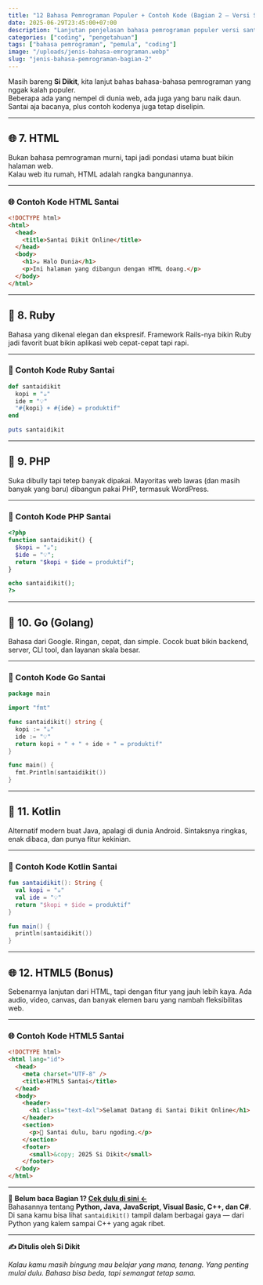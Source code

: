 ```yaml
---
title: "12 Bahasa Pemrograman Populer + Contoh Kode (Bagian 2 – Versi Santai Dikit)"
date: 2025-06-29T23:45:00+07:00
description: "Lanjutan penjelasan bahasa pemrograman populer versi santai, lengkap dengan contoh kodenya. Kali ini bahas HTML, Ruby, PHP, Go, Kotlin, dan HTML5."
categories: ["coding", "pengetahuan"]
tags: ["bahasa pemrograman", "pemula", "coding"]
image: "/uploads/jenis-bahasa-emrograman.webp"
slug: "jenis-bahasa-pemrograman-bagian-2"
---
```


Masih bareng **Si Dikit**, kita lanjut bahas bahasa-bahasa pemrograman yang nggak kalah populer.  
Beberapa ada yang nempel di dunia web, ada juga yang baru naik daun. Santai aja bacanya, plus contoh kodenya juga tetap diselipin.

---

## 🌐 7. HTML

Bukan bahasa pemrograman murni, tapi jadi pondasi utama buat bikin halaman web.  
Kalau web itu rumah, HTML adalah rangka bangunannya.

---

### 🌐 Contoh Kode HTML Santai

```html
<!DOCTYPE html>
<html>
  <head>
    <title>Santai Dikit Online</title>
  </head>
  <body>
    <h1>☕ Halo Dunia</h1>
    <p>Ini halaman yang dibangun dengan HTML doang.</p>
  </body>
</html>

```
---

## 💎 8. Ruby

Bahasa yang dikenal elegan dan ekspresif.
Framework Rails-nya bikin Ruby jadi favorit buat bikin aplikasi web cepat-cepat tapi rapi.

---

### 💎 Contoh Kode Ruby Santai

```ruby
def santaidikit
  kopi = "☕"
  ide = "💡"
  "#{kopi} + #{ide} = produktif"
end

puts santaidikit

```
---

## 🐘 9. PHP

Suka dibully tapi tetep banyak dipakai.
Mayoritas web lawas (dan masih banyak yang baru) dibangun pakai PHP, termasuk WordPress.

---

### 🐘 Contoh Kode PHP Santai

```php
<?php
function santaidikit() {
  $kopi = "☕";
  $ide = "💡";
  return "$kopi + $ide = produktif";
}

echo santaidikit();
?>

```
---

## 🦫 10. Go (Golang)

Bahasa dari Google. Ringan, cepat, dan simple. Cocok buat bikin backend, server, CLI tool, dan layanan skala besar.

---

### 🦫 Contoh Kode Go Santai

```go
package main

import "fmt"

func santaidikit() string {
  kopi := "☕"
  ide := "💡"
  return kopi + " + " + ide + " = produktif"
}

func main() {
  fmt.Println(santaidikit())
}

```
---

## 🧃 11. Kotlin

Alternatif modern buat Java, apalagi di dunia Android.
Sintaksnya ringkas, enak dibaca, dan punya fitur kekinian.

---

### 🧃 Contoh Kode Kotlin Santai

```kotlin
fun santaidikit(): String {
  val kopi = "☕"
  val ide = "💡"
  return "$kopi + $ide = produktif"
}

fun main() {
  println(santaidikit())
}

```
---

## 🌐 12. HTML5 (Bonus)

Sebenarnya lanjutan dari HTML, tapi dengan fitur yang jauh lebih kaya.
Ada audio, video, canvas, dan banyak elemen baru yang nambah fleksibilitas web.

---

### 🌐 Contoh Kode HTML5 Santai

```html
<!DOCTYPE html>
<html lang="id">
  <head>
    <meta charset="UTF-8" />
    <title>HTML5 Santai</title>
  </head>
  <body>
    <header>
      <h1 class="text-4xl">Selamat Datang di Santai Dikit Online</h1>
    </header>
    <section>
      <p>🌿 Santai dulu, baru ngoding.</p>
    </section>
    <footer>
      <small>&copy; 2025 Si Dikit</small>
    </footer>
  </body>
</html>

```
---

📖 **Belum baca Bagian 1? [Cek dulu di sini ←](/posts/jenis-bahasa-pemrograman-bagian-1/)**  
Bahasannya tentang **Python, Java, JavaScript, Visual Basic, C++, dan C#**.  
Di sana kamu bisa lihat `santaidikit()` tampil dalam berbagai gaya — dari Python yang kalem sampai C++ yang agak ribet.

---

**✍️ Ditulis oleh Si Dikit**

_Kalau kamu masih bingung mau belajar yang mana, tenang.
Yang penting mulai dulu. Bahasa bisa beda, tapi semangat tetap sama._